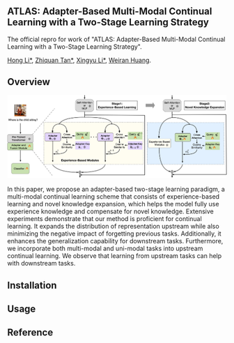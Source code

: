 
## ATLAS: Adapter-Based Multi-Modal Continual Learning with a Two-Stage Learning Strategy

The official repro for work of "ATLAS: Adapter-Based Multi-Modal Continual Learning with a Two-Stage Learning Strategy". 

[Hong Li*](https://github.com/lihong2303), [Zhiquan Tan*](https://openreview.net/profile?id=~Zhiquan_Tan1), [Xingyu Li*](https://openreview.net/profile?id=~Xingyu_Li2), [Weiran Huang](https://www.weiranhuang.com).

## Overview

![Teaser Figure](./images/teaser-figure.png)

In this paper, we propose an adapter-based two-stage learning paradigm, a multi-modal continual learning scheme that consists of experience-based learning and novel knowledge expansion, which helps the model fully use experience knowledge and compensate for novel knowledge. Extensive experiments demonstrate that our method is proficient for continual learning. It expands the distribution of representation upstream while also minimizing the negative impact of forgetting previous tasks. Additionally, it enhances the generalization capability for downstream tasks. Furthermore, we incorporate both multi-modal and uni-modal tasks into upstream continual learning. We observe that learning from upstream tasks can help with downstream tasks.

## Installation

## Usage


## Reference

```


```
